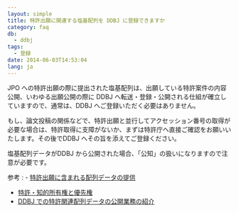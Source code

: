 ```yaml
---
layout: simple
title: 特許出願に関連する塩基配列を DDBJ に登録できますか
category: faq
db:
  - ddbj
tags: 
  - 登録
date: 2014-06-03T14:53:04
lang: ja
---
```


JPO への特許出願の際に提出された塩基配列は、出願している特許案件の内容公開、いわゆる出願公開の際に DDBJ へ転送・登録・公開される仕組が確立していますので、通常は、DDBJ へご登録いただく必要はありません。

もし、論文投稿の関係などで、特許出願と並行してアクセッション番号の取得が必要な場合は、特許取得に支障がないか、まずは特許庁へ直接ご確認をお願いいたします。その後でDDBJ へその旨を添えてご登録ください。

塩基配列データがDDBJ から公開された場合、「公知」の扱いになりますので注意が必要です。

参考
: - [特許出願に含まれる配列データの提供](/ddbj/patent-data.html)
 - [特許・知的所有権と優先権](/policies.html#ownership)
 - [DDBJ での特許関連配列データの公開業務の紹介](/activities/patent.html)

